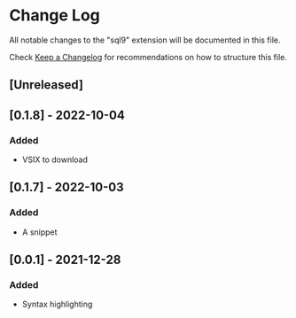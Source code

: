 # Change Log

All notable changes to the "sql9" extension will be documented in this file.

Check [Keep a Changelog](http://keepachangelog.com/) for recommendations on how to structure this file.

## [Unreleased]

## [0.1.8] - 2022-10-04

### Added

- VSIX to download

## [0.1.7] - 2022-10-03

### Added

- A snippet


## [0.0.1] - 2021-12-28

### Added

- Syntax highlighting
